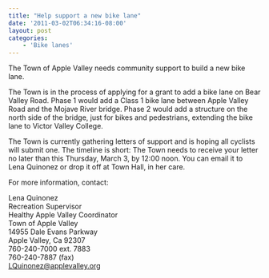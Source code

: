 ```yaml
---
title: "Help support a new bike lane"
date: '2011-03-02T06:34:16-08:00'
layout: post
categories:
    - 'Bike lanes'
---
```


The Town of Apple Valley needs community support to build a new bike lane.  
  
The Town is in the process of applying for a grant to add a bike lane on Bear Valley Road. Phase 1 would add a Class 1 bike lane between Apple Valley Road and the Mojave River bridge. Phase 2 would add a structure on the north side of the bridge, just for bikes and pedestrians, extending the bike lane to Victor Valley College.

The Town is currently gathering letters of support and is hoping all cyclists will submit one. The timeline is short: The Town needs to receive your letter no later than this Thursday, March 3, by 12:00 noon. You can email it to Lena Quinonez or drop it off at Town Hall, in her care.

For more information, contact:

Lena Quinonez  
Recreation Supervisor  
Healthy Apple Valley Coordinator  
Town of Apple Valley  
14955 Dale Evans Parkway  
Apple Valley, Ca 92307  
760-240-7000 ext. 7883  
760-240-7887 (fax)  
LQuinonez@applevalley.org